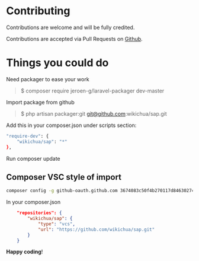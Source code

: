 # Contributing

Contributions are welcome and will be fully credited.

Contributions are accepted via Pull Requests on [Github](https://github.com/wikichua/sap).

# Things you could do

Need packager to ease your work

> $ composer require jeroen-g/laravel-packager dev-master

Import package from github

> $ php artisan packager:git git@github.com:wikichua/sap.git

Add this in your composer.json under scripts section:

```bash
"require-dev": {
    "wikichua/sap": "*"
},
```
Run composer update

## Composer VSC style of import

```bash
composer config -g github-oauth.github.com 3674083c50f4b270117d84630274261a70126151
```
In your composer.json

```json
    "repositories": {
        "wikichua/sap": {
            "type": "vcs",
            "url": "https://github.com/wikichua/sap.git"
        }
    }
```

**Happy coding**!
